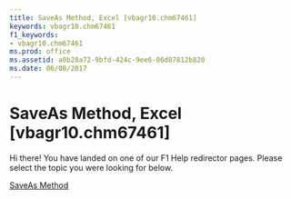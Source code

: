 ```yaml
---
title: SaveAs Method, Excel [vbagr10.chm67461]
keywords: vbagr10.chm67461
f1_keywords:
- vbagr10.chm67461
ms.prod: office
ms.assetid: a0b28a72-9bfd-424c-9ee6-06d87812b820
ms.date: 06/08/2017
---
```



# SaveAs Method, Excel [vbagr10.chm67461]

Hi there! You have landed on one of our F1 Help redirector pages. Please select the topic you were looking for below.

[SaveAs Method](http://msdn.microsoft.com/library/d8b3e963-e50a-3307-9abf-4ea37c46f114%28Office.15%29.aspx)

